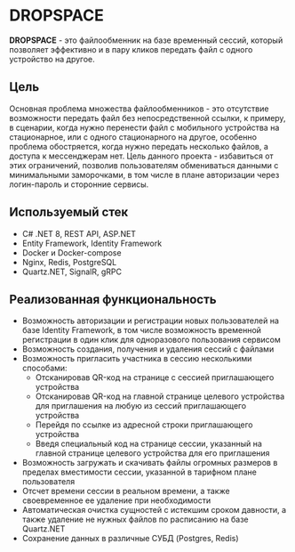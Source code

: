 # DROPSPACE

**DROPSPACE** - это файлообменник на базе временный сессий, который позволяет эффективно и в пару кликов передать файл с одного устройство на другое. 

## Цель

Основная проблема множества файлообменников - это отсутствие возможности передать файл без непосредственной ссылки, к примеру, в сценарии, когда нужно перенести файл с мобильного устройства на стационарное, или с одного стационарного на другое, особенно проблема обостряется, когда нужно передать несколько файлов, а доступа к мессенджерам нет. Цель данного проекта - избавиться от этих ограничений, позволив пользователям обмениваться данными с минимальными заморочками, в том числе в плане авторизации через логин-пароль и сторонние сервисы.

## Используемый стек

- C# .NET 8, REST API, ASP.NET
- Entity Framework, Identity Framework
- Docker и Docker-compose
- Nginx, Redis, PostgreSQL
- Quartz.NET, SignalR, gRPC

## Реализованная функциональность
- Возможность авторизации и регистрации новых пользователей на базе Identity Framework, в том числе возможность временной регистрации в один клик для одноразового пользования сервисом
- Возможность создания, получения и удаления сессий с файлами
- Возможность пригласить участника в сессию несколькими способами: 
	- Отсканировав QR-код на странице с сессией приглашающего устройства
	- Отсканировав QR-код на главной странице целевого устройства для приглашения на любую из сессий приглашающего устройства
	- Перейдя по ссылке из адресной строки приглашающего устройства
	- Введя специальный код на странице сессии, указанный на главной странице целевого устройства для его приглашения
- Возможность загружать и скачивать файлы огромных размеров в пределах вместимости сессии, указанной в тарифном плане пользователя
- Отсчет времени сессии в реальном времени, а также своевременное ее удаление при необходимости
- Автоматическая очистка сущностей с истекшим сроком давности, а также удаление не нужных файлов по расписанию на базе Quartz.NET
- Сохранение данных в различные СУБД (Postgres, Redis)
